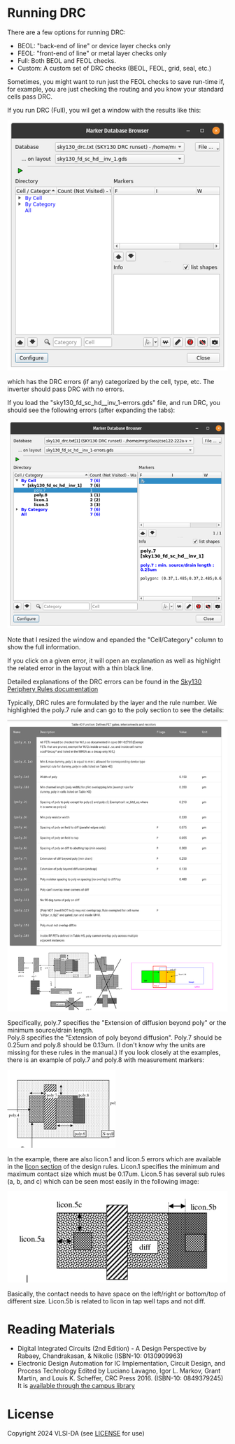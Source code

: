
# Running DRC 


There are a few options for running DRC: 
- BEOL: "back-end of line" or device layer checks only
- FEOL: "front-end of line" or metal layer checks only
- Full: Both BEOL and FEOL checks.
- Custom: A custom set of DRC checks (BEOL, FEOL, grid, seal, etc.)

Sometimes, you might want to run just the FEOL checks to save run-time if, for
example, you are just checking the routing and you know your standard cells
pass DRC.

If you run DRC (Full), you wil get a window with the results like this:

![DRC Marker Browser with no errors](klayout/klayout-marker-browser.png)

which has the DRC errors (if any) categorized by the cell, type, etc. The
inverter should pass DRC with no errors.

If you load the "sky130_fd_sc_hd__inv_1-errors.gds" file, and run DRC, you should
see the following errors (after expanding the tabs):

![DRC Marker Browser with errors](klayout/klayout-marker-browser-errors.png)

Note that I resized the window and epanded the "Cell/Category" column to show the full
information.

If you click on a given error, it will open an explanation as well as highlight
the related error in the layout with a thin black line.

Detailed explanations of the DRC errors can be found in the 
[Sky130 Periphery Rules documentation](https://skywater-pdk.readthedocs.io/en/main/rules.html)

Typically, DRC rules are formulated by the layer and the rule number. 
We highlighted the poly.7 rule and can go to the poly section to see the details:

![Poly design rules](klayout/klayout-poly-designrules.png)

Specifically, poly.7 specifies the "Extension of diffusion beyond poly" or the minimum source/drain length.  
Poly.8 specifies the "Extension of poly beyond diffusion". Poly.7 should be 0.25um and poly.8 should be 0.13um.
(I don't know why the units are missing for these rules in the manual.)
If you look closely at the examples, there is an example of poly.7 and poly.8 with measurement markers:

![Poly.7 and poly.8 examples](klayout/klayout-poly7-poly8.png)

In the example, there are also licon.1 and licon.5 errors which are available
in the [licon
section](https://skywater-pdk.readthedocs.io/en/main/rules/periphery.html#licon)
of the design rules. Licon.1 specifies the minimum and maximum contact size which must be 0.17um. Licon.5 
has several sub rules (a, b, and c) which can be seen most easily in the following image:

![Licon.5 design rules](klayout/klayout-licon.png)

Basically, the contact needs to have space on the left/right or bottom/top of different size. Licon.5b
is related to licon in tap well taps and not diff.




# Reading Materials

- Digital Integrated Circuits (2nd Edition) - A Design Perspective by Rabaey, Chandrakasan, & Nikolic (ISBN-10: 0130909963) 
- Electronic Design Automation for IC Implementation, Circuit Design, and Process Technology Edited by Luciano Lavagno, Igor L. Markov, Grant Martin, and Louis K. Scheffer, CRC Press 2016. (ISBN-10: 0849379245) It is [available through the campus library](https://ucsc.primo.exlibrisgroup.com/permalink/01CDL_SCR_INST/gfkjds/informaworld_s10_1201_9781315215112_version2) 
  
# License

Copyright 2024 VLSI-DA (see [LICENSE](LICENSE) for use)
